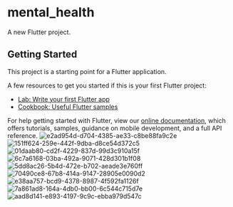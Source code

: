 # mental_health

A new Flutter project.

## Getting Started

This project is a starting point for a Flutter application.

A few resources to get you started if this is your first Flutter project:

- [Lab: Write your first Flutter app](https://flutter.dev/docs/get-started/codelab)
- [Cookbook: Useful Flutter samples](https://flutter.dev/docs/cookbook)

For help getting started with Flutter, view our
[online documentation](https://flutter.dev/docs), which offers tutorials,
samples, guidance on mobile development, and a full API reference.
![e2ad954d-d704-4385-ae33-c8be88fa9c2e](https://user-images.githubusercontent.com/75568396/193899414-4ef98c60-c368-4348-8693-779df5e33329.jpg)
![151ff624-259e-442f-9dba-d8ce54d372c5](https://user-images.githubusercontent.com/75568396/193900537-4aa59dbe-d299-468c-bcc3-807c62ada7f9.jpg)
![01daab80-cd2f-4229-837d-99d3c910a15f](https://user-images.githubusercontent.com/75568396/193900445-d500cfc6-f711-4170-8bd9-f9328c95f302.jpg)
![6c7a6168-03ba-492a-9071-428d301b1f08](https://user-images.githubusercontent.com/75568396/193899500-5385cdc4-8e49-4d22-91ef-c28bbfbc7f54.jpg)
![5dd8ac26-5b4d-472e-b702-aeade3e760ff](https://user-images.githubusercontent.com/75568396/193899582-f9133969-0678-44f1-b587-1c8dc0a8c034.jpg)
![70490ce8-67b8-414a-9147-28905e0090d2](https://user-images.githubusercontent.com/75568396/193899665-a67d0b00-e3e0-4c61-88f0-087c55ce016c.jpg)
![e38aa757-bcd9-4378-8987-4f592fa1126f](https://user-images.githubusercontent.com/75568396/193899700-f4669ad1-11d0-4d25-86f4-53b911d9c601.jpg)
![7a861ad8-164a-4db0-bb00-6c544c715d7e](https://user-images.githubusercontent.com/75568396/193899774-111f03b3-57c0-4500-8ddc-766f2d46b38b.jpg)
![aad8d141-e893-4197-9c9c-ebba979d547c](https://user-images.githubusercontent.com/75568396/193899851-8862598c-77d9-4797-bd85-cc314183d9be.jpg)



